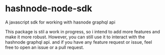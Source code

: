 # hashnode-node-sdk

A javascript sdk for working with hasnode graphql api

This package is stil a work in progress, so i intend to add more features and make it more robust. However, you can still use it to interact with the hashnode graphql api. and if you have any feature request or issue, feel free to open an issue or a pull request.